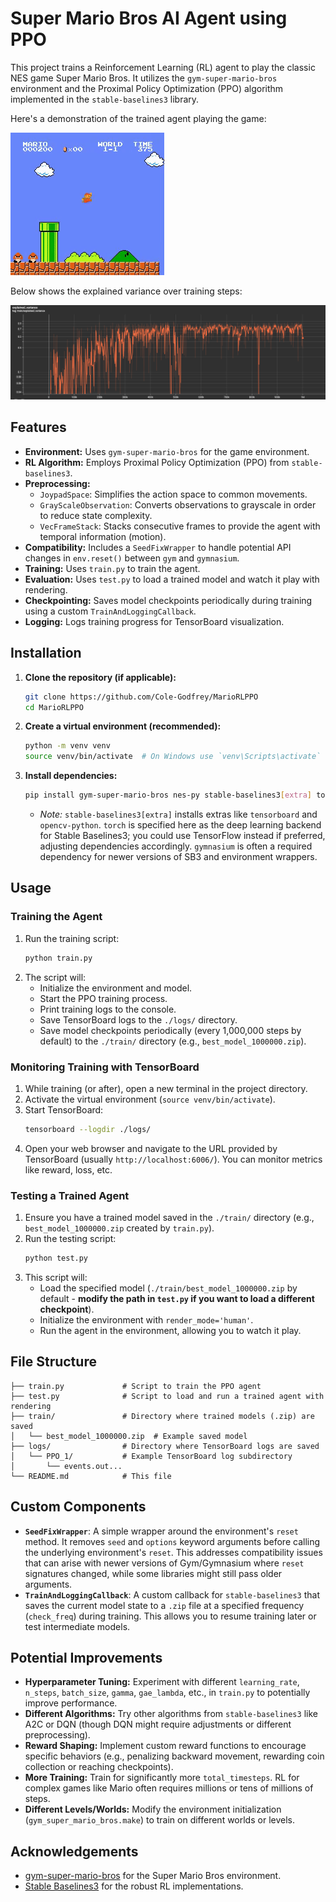 # Super Mario Bros AI Agent using PPO

This project trains a Reinforcement Learning (RL) agent to play the classic NES game Super Mario Bros. It utilizes the `gym-super-mario-bros` environment and the Proximal Policy Optimization (PPO) algorithm implemented in the `stable-baselines3` library.

Here's a demonstration of the trained agent playing the game:

![Mario Agent Playing](./gameplay.gif)

Below shows the explained variance over training steps:

![Training Progress](./explained_variance.png)

## Features

* **Environment:** Uses `gym-super-mario-bros` for the game environment.
* **RL Algorithm:** Employs Proximal Policy Optimization (PPO) from `stable-baselines3`.
* **Preprocessing:**
    * `JoypadSpace`: Simplifies the action space to common movements.
    * `GrayScaleObservation`: Converts observations to grayscale in order to reduce state complexity.
    * `VecFrameStack`: Stacks consecutive frames to provide the agent with temporal information (motion).
* **Compatibility:** Includes a `SeedFixWrapper` to handle potential API changes in `env.reset()` between `gym` and `gymnasium`.
* **Training:** Uses `train.py` to train the agent.
* **Evaluation:** Uses `test.py` to load a trained model and watch it play with rendering.
* **Checkpointing:** Saves model checkpoints periodically during training using a custom `TrainAndLoggingCallback`.
* **Logging:** Logs training progress for TensorBoard visualization.

## Installation

1.  **Clone the repository (if applicable):**
    ```bash
    git clone https://github.com/Cole-Godfrey/MarioRLPPO
    cd MarioRLPPO
    ```

2.  **Create a virtual environment (recommended):**
    ```bash
    python -m venv venv
    source venv/bin/activate  # On Windows use `venv\Scripts\activate`
    ```

3.  **Install dependencies:**
    ```bash
    pip install gym-super-mario-bros nes-py stable-baselines3[extra] torch gymnasium
    ```
    * *Note:* `stable-baselines3[extra]` installs extras like `tensorboard` and `opencv-python`. `torch` is specified here as the deep learning backend for Stable Baselines3; you could use TensorFlow instead if preferred, adjusting dependencies accordingly. `gymnasium` is often a required dependency for newer versions of SB3 and environment wrappers.

## Usage

### Training the Agent

1.  Run the training script:
    ```bash
    python train.py
    ```
2.  The script will:
    * Initialize the environment and model.
    * Start the PPO training process.
    * Print training logs to the console.
    * Save TensorBoard logs to the `./logs/` directory.
    * Save model checkpoints periodically (every 1,000,000 steps by default) to the `./train/` directory (e.g., `best_model_1000000.zip`).

### Monitoring Training with TensorBoard

1.  While training (or after), open a new terminal in the project directory.
2.  Activate the virtual environment (`source venv/bin/activate`).
3.  Start TensorBoard:
    ```bash
    tensorboard --logdir ./logs/
    ```
4.  Open your web browser and navigate to the URL provided by TensorBoard (usually `http://localhost:6006/`). You can monitor metrics like reward, loss, etc.

### Testing a Trained Agent

1.  Ensure you have a trained model saved in the `./train/` directory (e.g., `best_model_1000000.zip` created by `train.py`).
2.  Run the testing script:
    ```bash
    python test.py
    ```
3.  This script will:
    * Load the specified model (`./train/best_model_1000000.zip` by default - **modify the path in `test.py` if you want to load a different checkpoint**).
    * Initialize the environment with `render_mode='human'`.
    * Run the agent in the environment, allowing you to watch it play.

## File Structure
```
├── train.py             # Script to train the PPO agent
├── test.py              # Script to load and run a trained agent with rendering
├── train/               # Directory where trained models (.zip) are saved
│   └── best_model_1000000.zip  # Example saved model
├── logs/                # Directory where TensorBoard logs are saved
│   └── PPO_1/           # Example TensorBoard log subdirectory
│       └── events.out...
└── README.md            # This file
```

## Custom Components

* **`SeedFixWrapper`**: A simple wrapper around the environment's `reset` method. It removes `seed` and `options` keyword arguments before calling the underlying environment's `reset`. This addresses compatibility issues that can arise with newer versions of Gym/Gymnasium where `reset` signatures changed, while some libraries might still pass older arguments.
* **`TrainAndLoggingCallback`**: A custom callback for `stable-baselines3` that saves the current model state to a `.zip` file at a specified frequency (`check_freq`) during training. This allows you to resume training later or test intermediate models.

## Potential Improvements

* **Hyperparameter Tuning:** Experiment with different `learning_rate`, `n_steps`, `batch_size`, `gamma`, `gae_lambda`, etc., in `train.py` to potentially improve performance.
* **Different Algorithms:** Try other algorithms from `stable-baselines3` like A2C or DQN (though DQN might require adjustments or different preprocessing).
* **Reward Shaping:** Implement custom reward functions to encourage specific behaviors (e.g., penalizing backward movement, rewarding coin collection or reaching checkpoints).
* **More Training:** Train for significantly more `total_timesteps`. RL for complex games like Mario often requires millions or tens of millions of steps.
* **Different Levels/Worlds:** Modify the environment initialization (`gym_super_mario_bros.make`) to train on different worlds or levels.

## Acknowledgements

* [gym-super-mario-bros](https://github.com/Kautenja/gym-super-mario-bros) for the Super Mario Bros environment.
* [Stable Baselines3](https://github.com/DLR-RM/stable-baselines3) for the robust RL implementations.